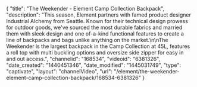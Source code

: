 {
    "title": "The Weekender - Element Camp Collection Backpack",
    "description": "This season, Element partners with famed product designer Industrial Alchemy from Seattle. Known for their technical design prowess for outdoor goods, we've sourced the most durable fabrics and married them with sleek design and one of-a-kind functional features to create a line of backpacks and bags unlike anything on the market.\n\nThe Weekender is the largest backpack in the Camp Collection at 45L, features a roll top with multi buckling options and oversize side zipper for easy in and out access.",
    "channelid": "168534",
    "videoid": "6381326",
    "date_created": "1440451346",
    "date_modified": "1445031749",
    "type": "captivate",
    "layout": "channelVideo",
    "url": "\/element\/the-weekender-element-camp-collection-backpack\/168534-6381326"
}
